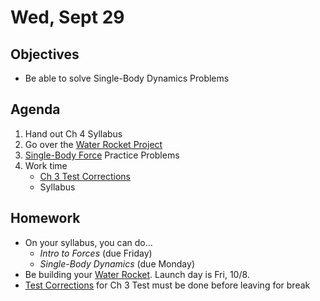 
Wed, Sept 29
=========    
  
Objectives  
------------  
- Be able to solve Single-Body Dynamics Problems
  
Agenda    
---------    
  
1. Hand out Ch 4 Syllabus
2. Go over the [Water Rocket Project][r]
3. [Single-Body Force][sb] Practice Problems
4. Work time
	- [Ch 3 Test Corrections][c]
	- Syllabus
  
  
Homework  
-------------    
  
- On your syllabus, you can do...
	- *Intro to Forces* (due Friday)
	- *Single-Body Dynamics* (due Monday)
- Be building your [Water Rocket][r]. Launch day is Fri, 10/8.
- [Test Corrections][c] for Ch 3 Test must be done before leaving for break

[c]: https://avon.schoology.com/assignment/5144957984/
[r]: https://avon.schoology.com/assignment/5352300437/
[sb]: https://avon.schoology.com/course/5138386902/materials/gp/5352325149
<!--stackedit_data:
eyJoaXN0b3J5IjpbLTI1MzY3MDU5MCwtOTU1MTEzMTg2LDQ4NT
kwMDM0NSwtMzU0OTYyNjk1LDE0MTU5MTYwMTIsNDA1NDkxNjAy
LC0xOTczMTk0MjI3LC0xMzU0ODU1MTkxLDU5ODM2MzE3NSwtMT
k3NjAyNTg3NywtMTk1ODE1NzczMCwzODI0NzkwNjMsLTE1MTAw
OTIwNzQsMjA0Mjk3MDU2NSwtODg0OTkxMzQyLC0zNDg4NDIzOT
MsLTk2OTM3NTkwNiwzODM1NjgwMjksLTExOTQwMzg2NDcsNzcx
MTA5MDE5XX0=
-->